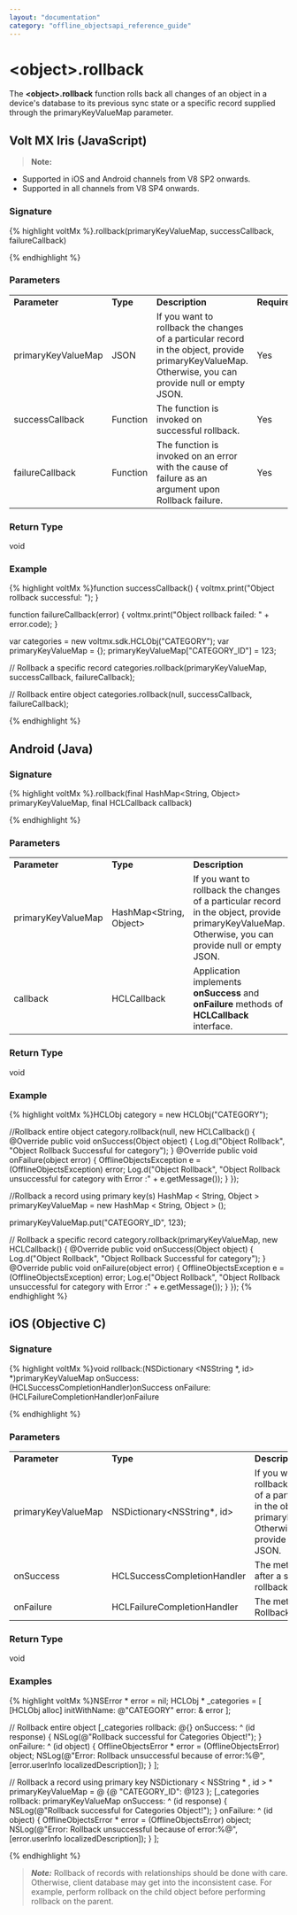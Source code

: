 ```yaml
---
layout: "documentation"
category: "offline_objectsapi_reference_guide"
---
```


\<object\>.rollback
=================

The **\<object\>.rollback** function rolls back all changes of an object in a device's database to its previous sync state or a specific record supplied through the primaryKeyValueMap parameter.

Volt MX  Iris (JavaScript)
-------------------------------

> **Note:**  
*   Supported in iOS and Android channels from V8 SP2 onwards.  
*   Supported in all channels from V8 SP4 onwards.  

### Signature

{% highlight voltMx %}<HCLObj>.rollback(primaryKeyValueMap, successCallback, failureCallback)

{% endhighlight %}

### Parameters

<table style="margin-left: 0;margin-right: auto;mc-table-style: url('Resources/TableStyles/Basic.css');" class="TableStyle-Basic" cellspacing="0"><colgroup><col class="TableStyle-Basic-Column-Column1"> <col class="TableStyle-Basic-Column-Column1"> <col class="TableStyle-Basic-Column-Column1"> <col class="TableStyle-Basic-Column-Column1" style="width: 100px;"></colgroup><tbody><tr class="TableStyle-Basic-Body-Body1"><td style="font-weight: bold;" class="TableStyle-Basic-BodyE-Column1-Body1">Parameter</td><td class="TableStyle-Basic-BodyE-Column1-Body1" style="font-weight: bold;">Type</td><td style="font-weight: bold;" class="TableStyle-Basic-BodyE-Column1-Body1">Description</td><td class="TableStyle-Basic-BodyD-Column1-Body1" style="font-weight: bold;">Required</td></tr><tr class="TableStyle-Basic-Body-Body1"><td style="font-weight: normal;" class="TableStyle-Basic-BodyE-Column1-Body1">primaryKeyValueMap</td><td class="TableStyle-Basic-BodyE-Column1-Body1">JSON</td><td style="font-weight: normal;" class="TableStyle-Basic-BodyE-Column1-Body1">If you want to rollback the changes of a particular record in the object, provide primaryKeyValueMap. Otherwise, you can provide null or empty JSON.</td><td class="TableStyle-Basic-BodyD-Column1-Body1">Yes</td></tr><tr class="TableStyle-Basic-Body-Body1"><td class="TableStyle-Basic-BodyE-Column1-Body1">successCallback</td><td class="TableStyle-Basic-BodyE-Column1-Body1">Function</td><td class="TableStyle-Basic-BodyE-Column1-Body1">The function is invoked on successful rollback.</td><td class="TableStyle-Basic-BodyD-Column1-Body1">Yes</td></tr><tr class="TableStyle-Basic-Body-Body1"><td class="TableStyle-Basic-BodyB-Column1-Body1">failureCallback</td><td class="TableStyle-Basic-BodyB-Column1-Body1">Function</td><td class="TableStyle-Basic-BodyB-Column1-Body1">The function is invoked on an error with the cause of failure as an argument upon Rollback failure.</td><td class="TableStyle-Basic-BodyA-Column1-Body1">Yes</td></tr></tbody></table>

### Return Type

void

### Example

{% highlight voltMx %}function successCallback() {
    voltmx.print("Object rollback successful: ");
}

function failureCallback(error) {
    voltmx.print("Object rollback failed: " + error.code);
}

var categories = new voltmx.sdk.HCLObj("CATEGORY");
var primaryKeyValueMap = {};
primaryKeyValueMap["CATEGORY_ID"] = 123;

// Rollback a specific record
categories.rollback(primaryKeyValueMap, successCallback, failureCallback);

// Rollback entire object
categories.rollback(null, successCallback, failureCallback);

{% endhighlight %}

Android (Java)
--------------

### Signature

{% highlight voltMx %}<HCLObj>.rollback(final HashMap<String, Object> primaryKeyValueMap, final HCLCallback callback)

{% endhighlight %}

### Parameters

<table style="margin-left: 0;margin-right: auto;mc-table-style: url('Resources/TableStyles/Basic.css');" class="TableStyle-Basic" cellspacing="0"><colgroup><col class="TableStyle-Basic-Column-Column1"> <col class="TableStyle-Basic-Column-Column1"> <col class="TableStyle-Basic-Column-Column1" style="width: 307px;"> <col class="TableStyle-Basic-Column-Column1"></colgroup><tbody><tr class="TableStyle-Basic-Body-Body1"><td style="font-weight: bold;" class="TableStyle-Basic-BodyE-Column1-Body1">Parameter</td><td class="TableStyle-Basic-BodyE-Column1-Body1" style="font-weight: bold;">Type</td><td style="font-weight: bold;" class="TableStyle-Basic-BodyE-Column1-Body1">Description</td><td class="TableStyle-Basic-BodyD-Column1-Body1" style="font-weight: bold;">Required</td></tr><tr class="TableStyle-Basic-Body-Body1"><td class="TableStyle-Basic-BodyE-Column1-Body1">primaryKeyValueMap</td><td class="TableStyle-Basic-BodyE-Column1-Body1">HashMap&lt;String, Object&gt;</td><td class="TableStyle-Basic-BodyE-Column1-Body1">If you want to rollback the changes of a particular record in the object, provide primaryKeyValueMap. Otherwise, you can provide null or empty JSON.</td><td class="TableStyle-Basic-BodyD-Column1-Body1">Yes</td></tr><tr class="TableStyle-Basic-Body-Body1"><td class="TableStyle-Basic-BodyB-Column1-Body1">callback</td><td class="TableStyle-Basic-BodyB-Column1-Body1">HCLCallback</td><td class="TableStyle-Basic-BodyB-Column1-Body1">Application implements <b>onSuccess</b> and <b>onFailure</b> methods of <b>HCLCallback</b> interface.</td><td class="TableStyle-Basic-BodyA-Column1-Body1">Yes</td></tr></tbody></table>

### Return Type

void

### Example

{% highlight voltMx %}HCLObj category = new HCLObj("CATEGORY");

//Rollback entire object
category.rollback(null, new HCLCallback() {
    @Override
    public void onSuccess(Object object) {
        Log.d("Object Rollback", "Object Rollback Successful for category");
    }
    @Override
    public void onFailure(object error) {
        OfflineObjectsException e = (OfflineObjectsException) error;
        Log.d("Object Rollback", "Object Rollback unsuccessful for category with Error :" + e.getMessage());
    }
});

//Rollback a record using primary key(s)
HashMap < String, Object > primaryKeyValueMap = new HashMap < String, Object > ();

primaryKeyValueMap.put("CATEGORY_ID", 123);

// Rollback a specific record
category.rollback(primaryKeyValueMap, new HCLCallback() {
    @Override
    public void onSuccess(Object object) {
        Log.d("Object Rollback", "Object Rollback Successful for category");
    }
    @Override
    public void onFailure(object error) {
        OfflineObjectsException e = (OfflineObjectsException) error;
        Log.e("Object Rollback", "Object Rollback unsuccessful for category with Error :" + e.getMessage());
    }
});
{% endhighlight %}

iOS (Objective C)
-----------------

### Signature

{% highlight voltMx %}void <HCLObj> rollback:(NSDictionary <NSString *, id> *)primaryKeyValueMap 
                    onSuccess:(HCLSuccessCompletionHandler)onSuccess 
                    onFailure:(HCLFailureCompletionHandler)onFailure

{% endhighlight %}

### Parameters

<table style="margin-left: 0;margin-right: auto;mc-table-style: url('Resources/TableStyles/Basic.css');" class="TableStyle-Basic" cellspacing="0"><colgroup><col class="TableStyle-Basic-Column-Column1"> <col class="TableStyle-Basic-Column-Column1" style="width: 208px;"> <col class="TableStyle-Basic-Column-Column1" style="width: 483px;"> <col class="TableStyle-Basic-Column-Column1"></colgroup><tbody><tr class="TableStyle-Basic-Body-Body1"><td style="font-weight: bold;" class="TableStyle-Basic-BodyE-Column1-Body1">Parameter</td><td class="TableStyle-Basic-BodyE-Column1-Body1" style="font-weight: bold;">Type</td><td style="font-weight: bold;" class="TableStyle-Basic-BodyE-Column1-Body1">Description</td><td class="TableStyle-Basic-BodyD-Column1-Body1" style="font-weight: bold;">Required</td></tr><tr class="TableStyle-Basic-Body-Body1"><td style="font-weight: normal;" class="TableStyle-Basic-BodyE-Column1-Body1">primaryKeyValueMap</td><td class="TableStyle-Basic-BodyE-Column1-Body1">NSDictionary&lt;NSString*, id&gt;</td><td style="font-weight: normal;" class="TableStyle-Basic-BodyE-Column1-Body1">If you want to rollback the changes of a particular record in the object, provide primaryKeyValueMap. Otherwise, you can provide null or empty JSON.</td><td class="TableStyle-Basic-BodyD-Column1-Body1">Yes</td></tr><tr class="TableStyle-Basic-Body-Body1"><td style="font-weight: normal;" class="TableStyle-Basic-BodyE-Column1-Body1">onSuccess</td><td class="TableStyle-Basic-BodyE-Column1-Body1">HCLSuccessCompletionHandler</td><td style="font-weight: normal;" class="TableStyle-Basic-BodyE-Column1-Body1">The method called after a successful rollback.</td><td class="TableStyle-Basic-BodyD-Column1-Body1">Yes</td></tr><tr class="TableStyle-Basic-Body-Body1"><td class="TableStyle-Basic-BodyB-Column1-Body1">onFailure</td><td class="TableStyle-Basic-BodyB-Column1-Body1">HCLFailureCompletionHandler</td><td class="TableStyle-Basic-BodyB-Column1-Body1">The method called on Rollback failure.</td><td class="TableStyle-Basic-BodyA-Column1-Body1">Yes</td></tr></tbody></table>

### Return Type

void

### Examples

{% highlight voltMx %}NSError * error = nil;
HCLObj * _categories = [
    [HCLObj alloc] initWithName: @"CATEGORY"
    error: & error
];

// Rollback entire object
[_categories rollback: @{}
    onSuccess: ^ (id response) {
        NSLog(@"Rollback successful for Categories Object!");
    }
    onFailure: ^ (id object) {
        OfflineObjectsError * error = (OfflineObjectsError) object;
        NSLog(@"Error: Rollback unsuccessful because of error:%@", [error.userInfo localizedDescription]);
    }
];

// Rollback a record using primary key
NSDictionary < NSString * , id > * primaryKeyValueMap = @ {@
    "CATEGORY_ID": @123
};
[_categories rollback: primaryKeyValueMap
    onSuccess: ^ (id response) {
        NSLog(@"Rollback successful for Categories Object!");
    }
    onFailure: ^ (id object) {
        OfflineObjectsError * error = (OfflineObjectsError) object;
        NSLog(@"Error: Rollback unsuccessful because of error:%@", [error.userInfo localizedDescription]);
    }
];

{% endhighlight %}

> **_Note:_** Rollback of records with relationships should be done with care. Otherwise, client database may get into the inconsistent case. For example, perform rollback on the child object before performing rollback on the parent.
